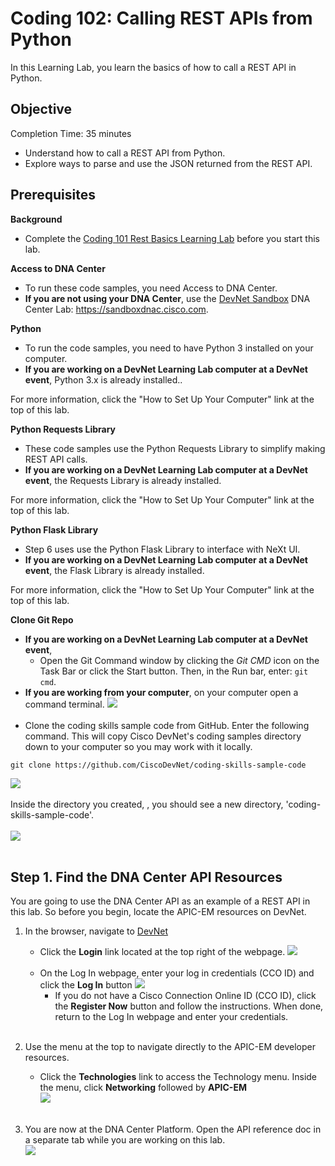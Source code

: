 # Coding 102: Calling REST APIs from Python #

In this Learning Lab, you learn the basics of how to call a REST API in Python.


## Objective ##

Completion Time: 35 minutes

* Understand how to call a REST API from Python.
* Explore ways to parse and use the JSON returned from the REST API.


## Prerequisites

**Background**
* Complete the [Coding 101 Rest Basics Learning Lab](/lab/coding-101-rest-basics-ga/step/1) before you start this lab.

**Access to DNA Center**
* To run these code samples, you need Access to DNA Center.
* **If you are not using your DNA Center**, use the [DevNet Sandbox](https://sandboxdnac.cisco.com/) DNA Center Lab: https://sandboxdnac.cisco.com.

**Python**
* To run the code samples, you need to have Python 3 installed on your computer.
* **If you are working on a DevNet Learning Lab computer at a DevNet event**, Python 3.x is already installed..

For more information, click the "How to Set Up Your Computer" link at the top of this lab.

**Python Requests Library**
* These code samples use the Python Requests Library to simplify making REST API calls.
* **If you are working on a DevNet Learning Lab computer at a DevNet event**, the Requests Library is already installed.

For more information, click the "How to Set Up Your Computer" link at the top of this lab.

**Python Flask Library**
* Step 6 uses use the Python Flask Library to interface with NeXt UI.
* **If you are working on a DevNet Learning Lab computer at a DevNet event**, the Flask Library is already installed.

For more information, click the "How to Set Up Your Computer" link at the top of this lab.

**Clone Git Repo**
* **If you are working on a DevNet Learning Lab computer at a DevNet event**,
    * Open the Git Command window by clicking the *Git CMD* icon on the Task Bar or click the Start button. Then, in the Run bar, enter: `git cmd`.
* **If you are working from your computer**, on your computer open a command terminal.
![](/posts/files/coding-102-rest-python-ga/assets/images/create_directory.png)<br/><br/>
* Clone the coding skills sample code from GitHub. Enter the following command. This will copy Cisco DevNet's coding samples directory down to your computer so you may work with it locally.
```
git clone https://github.com/CiscoDevNet/coding-skills-sample-code
```
![](/posts/files/coding-102-rest-python-ga/assets/images/github-clone.png)<br/><br/>
Inside the directory you created, , you should see a new directory, 'coding-skills-sample-code'.<br/><br/>
![](/posts/files/coding-102-rest-python-ga/assets/images/github-clone-listing.png)<br/><br/>


## Step 1. Find the DNA Center API Resources

You are going to use the DNA Center API as an example of a REST API in this lab. So before you begin, locate the APIC-EM resources on DevNet.

1. In the browser, navigate to <a href="https://developer.cisco.com" target="_blank">DevNet</a>
    * Click the **Login** link located at the top right of the webpage.
    ![](/posts/files/coding-102-rest-python-ga/assets/images/login.png)<br/><br/>
    * On the Log In webpage, enter your log in credentials (CCO ID) and click the **Log In** button
    ![](/posts/files/coding-102-rest-python-ga/assets/images/register.png)<br/>
       * If you do not have a Cisco Connection Online ID (CCO ID), click the **Register Now** button and follow the instructions. When done, return to the Log In webpage and enter your credentials.
<br/><br/>
2. Use the menu at the top to navigate directly to the APIC-EM developer resources.
   * Click the **Technologies** link to access the Technology menu. Inside the menu, click **Networking**  followed by **APIC-EM**<br/>
![](/posts/files/coding-102-rest-python-ga/assets/images/Menu.png)
    <br/><br/>

3. You are now at the DNA Center Platform. Open the API reference doc in a separate tab while you are working on this lab.<br/>
![](/posts/files/coding-102-rest-python-ga/assets/images/Ref.png)
